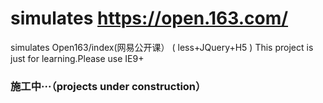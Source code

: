 # simulates https://open.163.com/
 simulates Open163/index(网易公开课）
( less+JQuery+H5 )
This project is just for learning.Please use IE9+
### 施工中···（projects under construction）
